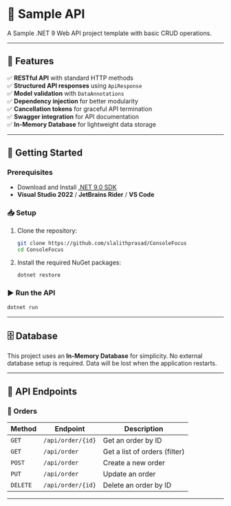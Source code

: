 # 📌 Sample API
A Sample .NET 9 Web API project template with basic CRUD operations.  

---

## 📜 Features
✅ **RESTful API** with standard HTTP methods  
✅ **Structured API responses** using `ApiResponse`  
✅ **Model validation** with `DataAnnotations`  
✅ **Dependency injection** for better modularity  
✅ **Cancellation tokens** for graceful API termination  
✅ **Swagger integration** for API documentation  
✅ **In-Memory Database** for lightweight data storage  

---

## **🚀 Getting Started**  

### Prerequisites  
- Download and Install [.NET 9.0 SDK](https://dotnet.microsoft.com/en-us/download)  
- **Visual Studio 2022** / **JetBrains Rider** / **VS Code**  

### 📥 Setup
1. Clone the repository:  
    ```bash
    git clone https://github.com/slalithprasad/ConsoleFocus
    cd ConsoleFocus
    ```
2. Install the required NuGet packages:  
    ```bash
    dotnet restore
    ```

### ▶️ Run the API 
```sh
dotnet run
```

---

## 🗄️ Database  
This project uses an **In-Memory Database** for simplicity. No external database setup is required. Data will be lost when the application restarts.  

---

## 📡 API Endpoints  

### 📝 Orders

| Method | Endpoint           | Description                     |
|--------|--------------------|---------------------------------|
| `GET`  | `/api/order/{id}`  | Get an order by ID             |
| `GET`  | `/api/order`       | Get a list of orders (filter)  |
| `POST` | `/api/order`       | Create a new order             |
| `PUT`  | `/api/order`       | Update an order                |
| `DELETE` | `/api/order/{id}` | Delete an order by ID          |

---